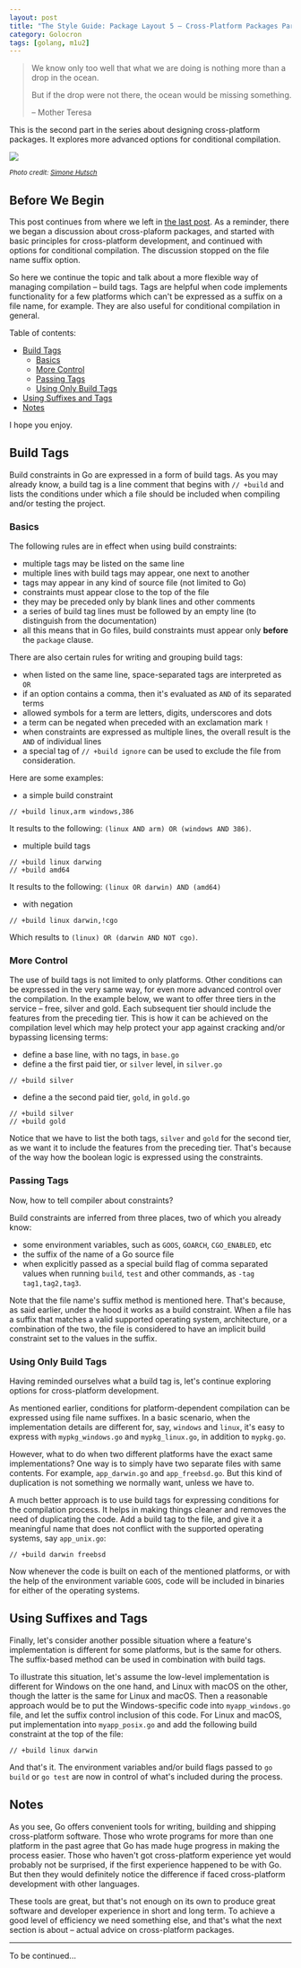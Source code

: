 ```yaml
---
layout: post
title: "The Style Guide: Package Layout 5 – Cross-Platform Packages Part II"
category: Golocron
tags: [golang, m1u2]
---
```


> We know only too well that what we are doing is nothing more than a drop in the ocean.
>
> But if the drop were not there, the ocean would be missing something.
>
> – Mother Teresa

This is the second part in the series about designing cross-platform packages. It explores more advanced options for conditional compilation.


<!--more-->

![](/assets/m1u2_5.jpg)

<sub>_Photo credit:_ <a href="https://unsplash.com/@heysupersimi" target="_blank">_Simone Hutsch_</a></sub>


## Before We Begin

This post continues from where we left in [the last post](https://blog.pavelbrm.com/golocron/2021/04/17/package-layout-cross/). As a reminder, there we began a discussion about cross-plaform packages, and started with basic principles for cross-platform development, and continued with options for conditional compilation. The discussion stopped on the file name suffix option.

So here we continue the topic and talk about a more flexible way of managing compilation – build tags. Tags are helpful when code implements functionality for a few platforms which can't be expressed as a suffix on a file name, for example. They are also useful for conditional compilation in general.

Table of contents:
- [Build Tags](#build-tags)
  - [Basics](#basics)
  - [More Control](#more-control)
  - [Passing Tags](#passing-tags)
  - [Using Only Build Tags](#using-only-build-tags)
- [Using Suffixes and Tags](#using-suffixes-and-tags)
- [Notes](#notes)

I hope you enjoy.


## Build Tags

Build constraints in Go are expressed in a form of build tags. As you may already know, a build tag is a line comment that begins with `// +build` and lists the conditions under which a file should be included when compiling and/or testing the project.


### Basics

The following rules are in effect when using build constraints:
- multiple tags may be listed on the same line
- multiple lines with build tags may appear, one next to another
- tags may appear in any kind of source file (not limited to Go)
- constraints must appear close to the top of the file
- they may be preceded only by blank lines and other comments
- a series of build tag lines must be followed by an empty line (to distinguish from the documentation)
- all this means that in Go files, build constraints must appear only **before** the `package` clause.

There are also certain rules for writing and grouping build tags:
- when listed on the same line, space-separated tags are interpreted as `OR`
- if an option contains a comma, then it's evaluated as `AND` of its separated terms
- allowed symbols for a term are letters, digits, underscores and dots
- a term can be negated when preceded with an exclamation mark `!`
- when constraints are expressed as multiple lines, the overall result is the `AND` of individual lines
- a special tag of `// +build ignore` can be used to exclude the file from consideration.

Here are some examples:
- a simple build constraint

```golang
// +build linux,arm windows,386
```
It results to the following: `(linux AND arm) OR (windows AND 386)`.

- multiple build tags

```golang
// +build linux darwing
// +build amd64
```
It results to the following: `(linux OR darwin) AND (amd64)`

- with negation

```golang
// +build linux darwin,!cgo
```
Which results to `(linux) OR (darwin AND NOT cgo)`.


### More Control

The use of build tags is not limited to only platforms. Other conditions can be expressed in the very same way, for even more advanced control over the compilation. In the example below, we want to offer three tiers in the service – free, silver and gold. Each subsequent tier should include the features from the preceding tier. This is how it can be achieved on the compilation level which may help protect your app against cracking and/or bypassing licensing terms:
- define a base line, with no tags, in `base.go`
- define a the first paid tier, or `silver` level, in `silver.go`

```golang
// +build silver
```

- define a the second paid tier, `gold`, in `gold.go`

```golang
// +build silver
// +build gold
```

Notice that we have to list the both tags, `silver` and `gold` for the second tier, as we want it to include the features from the preceding tier. That's because of the way how the boolean logic is expressed using the constraints.


### Passing Tags

Now, how to tell compiler about constraints?

Build constraints are inferred from three places, two of which you already know:
- some environment variables, such as `GOOS`, `GOARCH`, `CGO_ENABLED`, etc
- the suffix of the name of a Go source file
- when explicitly passed as a special build flag of comma separated values when running `build`, `test` and other commands, as `-tag tag1,tag2,tag3`.

Note that the file name's suffix method is mentioned here. That's because, as said earlier, under the hood it works as a build constraint. When a file has a suffix that matches a valid supported operating system, architecture, or a combination of the two, the file is considered to have an implicit build constraint set to the values in the suffix.


### Using Only Build Tags

Having reminded ourselves what a build tag is, let's continue exploring options for cross-platform development.

As mentioned earlier, conditions for platform-dependent compilation can be expressed using file name suffixes. In a basic scenario, when the implementation details are different for, say, `windows` and `linux`, it's easy to express with `mypkg_windows.go` and `mypkg_linux.go`, in addition to `mypkg.go`.

However, what to do when two different platforms have the exact same implementations? One way is to simply have two separate files with same contents. For example, `app_darwin.go` and `app_freebsd.go`. But this kind of duplication is not something we normally want, unless we have to.

A much better approach is to use build tags for expressing conditions for the compilation process. It helps in making things cleaner and removes the need of duplicating the code. Add a build tag to the file, and give it a meaningful name that does not conflict with the supported operating systems, say `app_unix.go`:

```golang
// +build darwin freebsd
```

Now whenever the code is built on each of the mentioned platforms, or with the help of the environment variable `GOOS`, code will be included in binaries for either of the operating systems.


## Using Suffixes and Tags

Finally, let's consider another possible situation where a feature's implementation is different for some platforms, but is the same for others. The suffix-based method can be used in combination with build tags.

To illustrate this situation, let's assume the low-level implementation is different for Windows on the one hand, and Linux with macOS on the other, though the latter is the same for Linux and macOS. Then a reasonable approach would be to put the Windows-specific code into `myapp_windows.go` file, and let the suffix control inclusion of this code. For Linux and macOS, put implementation into `myapp_posix.go` and add the following build constraint at the top of the file:

```golang
// +build linux darwin
```

And that's it. The environment variables and/or build flags passed to `go build` or `go test` are now in control of what's included during the process.


## Notes

As you see, Go offers convenient tools for writing, building and shipping cross-platform software. Those who wrote programs for more than one platform in the past agree that Go has made huge progress in making the process easier. Those who haven't got cross-platform experience yet would probably not be surprised, if the first experience happened to be with Go. But then they would definitely notice the difference if faced cross-platform development with other languages.

These tools are great, but that's not enough on its own to produce great software and developer experience in short and long term. To achieve a good level of efficiency we need something else, and that's what the next section is about – actual advice on cross-platform packages.

---

To be continued...
